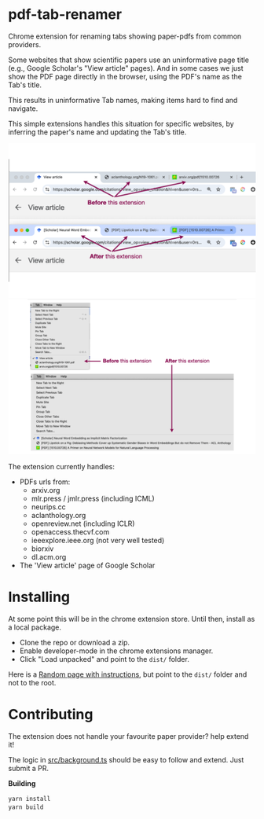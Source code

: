 # pdf-tab-renamer

Chrome extension for renaming tabs showing paper-pdfs from common providers.

Some websites that show scientific papers use an uninformative page title (e.g., Google Scholar's "View article" pages).
And in some cases we just show the PDF page directly in the browser, using the PDF's name as the Tab's title.

This results in uninformative Tab names, making items hard to find and navigate.

This simple extensions handles this situation for specific websites, by inferring the paper's name and updating the Tab's title. 

![](images/ex1.png)
![](images/ex2.png)

The extension currently handles:

- PDFs urls from:
    - arxiv.org
    - mlr.press / jmlr.press (including ICML)
    - neurips.cc
    - aclanthology.org
    - openreview.net (including ICLR)
    - openaccess.thecvf.com
    - ieeexplore.ieee.org (not very well tested)
    - biorxiv
    - dl.acm.org
- The 'View article' page of Google Scholar

# Installing

At some point this will be in the chrome extension store. Until then, install as a local package.

- Clone the repo or download a zip.
- Enable developer-mode in the chrome extensions manager.
- Click "Load unpacked" and point to the `dist/` folder.

Here is a [Random page with instructions](https://dev.to/ben/how-to-install-chrome-extensions-manually-from-github-1612), but point to the `dist/` folder and not to the root.

# Contributing

The extension does not handle your favourite paper provider? help extend it!

The logic in [src/background.ts](src/background.ts) should be easy to follow and extend. Just submit a PR.

**Building**

```bash
yarn install
yarn build
```
